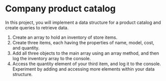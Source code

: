 # Company product catalog

In this project, you will implement a data structure for a product catalog and create
queries to retrieve data.
1. Create an array to hold an inventory of store items.
2. Create three items, each having the properties of name, model, cost, and
quantity.
3. Add all three objects to the main array using an array method, and then log
the inventory array to the console.
4. Access the quantity element of your third item, and log it to the console.
Experiment by adding and accessing more elements within your data
structure.